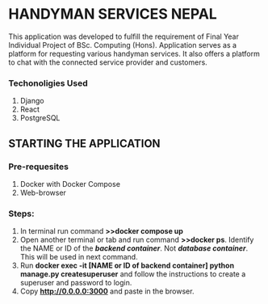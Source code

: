 # HANDYMAN SERVICES NEPAL
This application was developed to fulfill the requirement of Final Year Individual Project of BSc. Computing (Hons).
Application serves as a platform for requesting various handyman services. It also offers a platform to chat with the 
connected service provider and customers.
### Techonoligies Used
1. Django
2. React
3. PostgreSQL 
## STARTING THE APPLICATION
### Pre-requesites
1. Docker with Docker Compose
2. Web-browser
### Steps:
1. In terminal run command **>>docker compose up**
2. Open another terminal or tab and run command **>>docker ps**. Identify the NAME or ID of the ***backend container***. Not ***database container***. This will be used in next command.
3. Run **docker exec -it [NAME or ID of backend container] python manage.py createsuperuser** and follow the instructions to create a superuser and password to login.
4. Copy **http://0.0.0.0:3000** and paste in the browser.